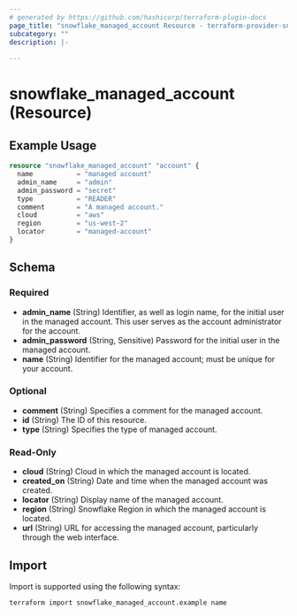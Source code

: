 ```yaml
---
# generated by https://github.com/hashicorp/terraform-plugin-docs
page_title: "snowflake_managed_account Resource - terraform-provider-snowflake"
subcategory: ""
description: |-
  
---
```


# snowflake_managed_account (Resource)



## Example Usage

```terraform
resource "snowflake_managed_account" "account" {
  name           = "managed account"
  admin_name     = "admin"
  admin_password = "secret"
  type           = "READER"
  comment        = "A managed account."
  cloud          = "aws"
  region         = "us-west-2"
  locator        = "managed-account"
}
```

<!-- schema generated by tfplugindocs -->
## Schema

### Required

- **admin_name** (String) Identifier, as well as login name, for the initial user in the managed account. This user serves as the account administrator for the account.
- **admin_password** (String, Sensitive) Password for the initial user in the managed account.
- **name** (String) Identifier for the managed account; must be unique for your account.

### Optional

- **comment** (String) Specifies a comment for the managed account.
- **id** (String) The ID of this resource.
- **type** (String) Specifies the type of managed account.

### Read-Only

- **cloud** (String) Cloud in which the managed account is located.
- **created_on** (String) Date and time when the managed account was created.
- **locator** (String) Display name of the managed account.
- **region** (String) Snowflake Region in which the managed account is located.
- **url** (String) URL for accessing the managed account, particularly through the web interface.

## Import

Import is supported using the following syntax:

```shell
terraform import snowflake_managed_account.example name
```
